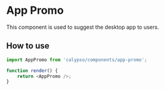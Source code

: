 # App Promo

This component is used to suggest the desktop app to users.

## How to use

```js
import AppPromo from 'calypso/components/app-promo';

function render() {
	return <AppPromo />;
}
```
